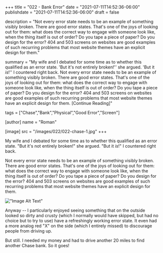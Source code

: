 +++
title = "022 - Bank Error"
date = "2021-07-11T14:52:36-06:00"
publishdate = "2021-07-11T14:52:36-06:00"
draft = false

description = "Not every error state needs to be an example of something visibly broken. There are good error states. That's one of the joys of looking out for them: what does the correct way to engage with someone look like, when the thing itself is out of order? Do you tape a piece of paper? Do you design for the error? 404 and 503 screens on websites are good examples of such recurring problems that most website themes have an explicit design for them."

summary = "My wife and I debated for some time as to whether this qualified as an error state. 'But it's not entirely broken!'' she argued. 'But it _is_!'' I countered right back. Not every error state needs to be an example of something visibly broken. There are good error states. That's one of the joys of looking out for them: what does the correct way to engage with someone look like, when the thing itself is out of order? Do you tape a piece of paper? Do you design for the error? 404 and 503 screens on websites are good examples of such recurring problems that most website themes have an explicit design for them. [Continue Reading]"

tags = ["Chase","Bank","Physical","Good Error","Screen"]

[author]
    name = "Roman"

[image]
    src = "/images/022/022-chase-1.jpg"
+++

My wife and I debated for some time as to whether this qualified as an error state. "But it's not entirely broken!" she argued. "But it _is_!" I countered right back.

Not every error state needs to be an example of something visibly broken. There are good error states. That's one of the joys of looking out for them: what does the correct way to engage with someone look like, when the thing itself is out of order? Do you tape a piece of paper? Do you design for the error? 404 and 503 screens on websites are good examples of such recurring problems that most website themes have an explicit design for them.

!["Image Alt Text"](/images/022/022-chase-2.jpg)

Anyway -- I particularly enjoyed seeing something that on the outside looked so dirty and crusty (which I normally would have skipped, but had no choice but to try to use) have a refreshingly working error state. It even had a more analog red "X" on the side (which I entirely missed) to discourage people from driving up.

But still. I needed my money and had to drive another 20 miles to find another Chase bank. So it goes!